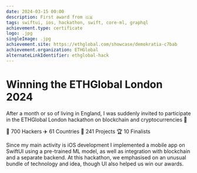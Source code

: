 ```yaml
---
date: 2024-03-15 00:00
description: First award from 🇬🇧 
tags: swiftui, ios, hackathon, swift, core-ml, graphql
achievement.type: certificate
logo: .jpg
singleImage: .jpg
achievement.site: https://ethglobal.com/showcase/demokratia-c7bab
achievement.organization: ETHGlobal
alternateLinkIdentifier: ethglobal-hack
---
```

# Winning the ETHGlobal London 2024 

After a month or so of living in England, I was suddenly invited to participate in the ETHGlobal London hackathon on blockchain and cryptocurrencies 🤑


🧠 700 Hackers
✈️ 61 Countries
👾 241 Projects
🏆 10 Finalists


Since my main activity is iOS development I implemented a mobile app on SwiftUI using a pre-trained ML model, as well as integration with blockchain and a separate backend. At this hackathon, we emphasised on an unusual bundle of technology and idea, though UI also helped us win our awards.
